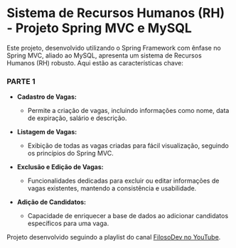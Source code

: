 # Sistema de Recursos Humanos (RH) - Projeto Spring MVC e MySQL

Este projeto, desenvolvido utilizando o Spring Framework com ênfase no Spring MVC, aliado ao MySQL, apresenta um sistema de Recursos Humanos (RH) robusto. Aqui estão as características chave:

### PARTE 1
- **Cadastro de Vagas:**
   - Permite a criação de vagas, incluindo informações como nome, data de expiração, salário e descrição.

- **Listagem de Vagas:**
   - Exibição de todas as vagas criadas para fácil visualização, seguindo os princípios do Spring MVC.

- **Exclusão e Edição de Vagas:**
   - Funcionalidades dedicadas para excluir ou editar informações de vagas existentes, mantendo a consistência e usabilidade.

- **Adição de Candidatos:**
   - Capacidade de enriquecer a base de dados ao adicionar candidatos específicos para uma vaga.



 Projeto desenvolvido seguindo a playlist do canal [FilosoDev no YouTube](https://www.youtube.com/@filosodev).
